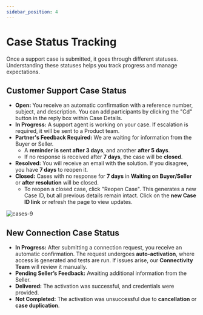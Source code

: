 ```yaml
---
sidebar_position: 4
---
```


# Case Status Tracking

Once a support case is submitted, it goes through different statuses. Understanding these statuses helps you track progress and manage expectations.

## Customer Support Case Status

- **Open:** You receive an automatic confirmation with a reference number, subject, and description. You can add participants by clicking the "Cd" button in the reply box within Case Details.
- **In Progress:** A support agent is working on your case. If escalation is required, it will be sent to a Product team.
- **Partner's Feedback Required:** We are waiting for information from the Buyer or Seller.
  - A **reminder is sent after 3 days**, and another **after 5 days**.
  - If no response is received after **7 days**, the case will be **closed**.
- **Resolved:** You will receive an email with the solution. If you disagree, you have **7 days** to reopen it.
- **Closed:** Cases with no response for **7 days** in **Waiting on Buyer/Seller** or **after resolution** will be closed.
    - To reopen a closed case, click "Reopen Case". This generates a new Case ID, but all previous details remain intact. Click on the **new Case ID link** or refresh the page to view updates.

![cases-9](https://storage.travelgate.com//kbase/cases-9.jpg)

## New Connection Case Status

- **In Progress:** After submitting a connection request, you receive an automatic confirmation. The request undergoes **auto-activation**, where access is generated and tests are run. If issues arise, our **Connectivity Team** will review it manually.
- **Pending Seller’s Feedback:** Awaiting additional information from the Seller.
- **Delivered:** The activation was successful, and credentials were provided.
- **Not Completed:** The activation was unsuccessful due to **cancellation** or **case duplication**.
